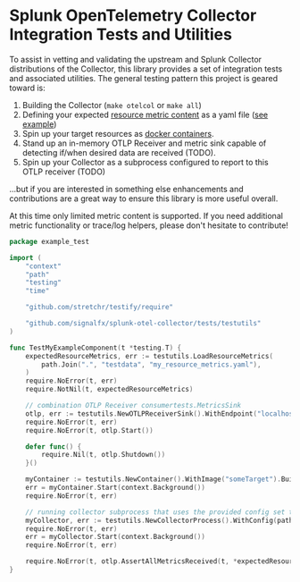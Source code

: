 # Splunk OpenTelemetry Collector Integration Tests and Utilities

To assist in vetting and validating the upstream and Splunk Collector distributions of the Collector, this library
provides a set of integration tests and associated utilities.  The general testing pattern this project is geared toward
is:

1. Building the Collector (`make otelcol` or `make all`)
1. Defining your expected [resource metric content](./testutils/README.md#resource-metrics) as a yaml file
([see example](./testutils/testdata/resourceMetrics.yaml))
1. Spin up your target resources as [docker containers](./testutils/README.md#test-containers).
1. Stand up an in-memory OTLP Receiver and metric sink capable of detecting if/when desired data are received (TODO).
1. Spin up your Collector as a subprocess configured to report to this OTLP receiver (TODO)
  
...but if you are interested in something else enhancements and contributions are a great way to ensure this library
is more useful overall.

At this time only limited metric content is supported.  If you need additional metric functionality or trace/log
helpers, please don't hesitate to contribute!

```go
package example_test

import (
	"context"
	"path"
	"testing"
	"time"

	"github.com/stretchr/testify/require"

	"github.com/signalfx/splunk-otel-collector/tests/testutils"
)

func TestMyExampleComponent(t *testing.T) {
	expectedResourceMetrics, err := testutils.LoadResourceMetrics(
		path.Join(".", "testdata", "my_resource_metrics.yaml"),
	)
	require.NoError(t, err)
	require.NotNil(t, expectedResourceMetrics)

	// combination OTLP Receiver consumertests.MetricsSink
	otlp, err := testutils.NewOTLPReceiverSink().WithEndpoint("localhost:23456").Build()
	require.NoError(t, err)
	require.NoError(t, otlp.Start())

	defer func() {
		require.Nil(t, otlp.Shutdown())
	}()

	myContainer := testutils.NewContainer().WithImage("someTarget").Build()
	err = myContainer.Start(context.Background())
	require.NoError(t, err)

	// running collector subprocess that uses the provided config set to export OTLP to our test receiver
	myCollector, err := testutils.NewCollectorProcess().WithConfig(path.Join(".", "testdata", "config.yaml")).Build()
	require.NoError(t, err)
	err = myCollector.Start(context.Background())
	require.NoError(t, err)

	require.NoError(t, otlp.AssertAllMetricsReceived(t, *expectedResourceMetrics, 30*time.Second))
}
```
